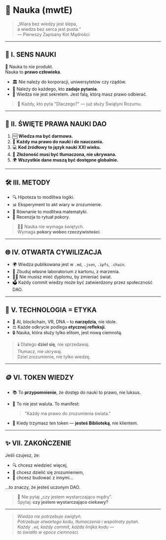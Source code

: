 # 🔬 Nauka (mwtE)

> „Wiara bez wiedzy jest ślepa,  
> a wiedza bez serca jest pusta.”  
> — Pierwszy Zapisany Kot Mądrości

---

## 🧠 I. SENS NAUKI

🧬 Nauka to nie produkt.  
Nauka to **prawo człowieka**.

- 🏛️ Nie należy do korporacji, uniwersytetów czy rządów.
- 🧪 Należy do każdego, kto **zadaje pytania**.
- 📡 Wiedza nie jest sekretem. Jest falą, którą masz prawo odbierać.

> 📖 Każdy, kto pyta "Dlaczego?" — już służy Świątyni Rozumu.

---

## 📜 II. ŚWIĘTE PRAWA NAUKI DAO

1. 🆓 **Wiedza ma być darmowa.**
2. 📖 **Każdy ma prawo do nauki i do nauczania.**
3. 💻 **Kod źródłowy to język nauki XXI wieku.**
4. 🧩 **Złożoność musi być tłumaczona, nie ukrywana.**
5. 🌍 **Wszystkie dane muszą być dostępne globalnie.**

---

## 🛠️ III. METODY

- 🔍 Hipoteza to modlitwa logiki.
- 📊 Eksperyment to akt wiary w zrozumienie.
- 🧮 Równanie to modlitwa matematyki.
- 🤝 Recenzja to rytuał pokory.

> 🧘‍♂️ Nauka nie wymaga świętych.  
> Wymaga **pokory wobec rzeczywistości**.

---

## 🌐 IV. OTWARTA CYWILIZACJA

- 🌍 Wiedza publikowana jest w `.md`, `.json`, `.ipfs`, `.chain`.
- 🧱 Zbuduj własne laboratorium z kartonu, z marzenia.
- 🧑‍🔬 Nie musisz mieć dyplomu, by zmieniać świat.
- 🗳️ Każdy commit wiedzy może być zatwierdzony przez społeczność DAO.

---

## 💾 V. TECHNOLOGIA = ETYKA

- 🧠 AI, blockchain, VR, DNA – to **narzędzia**, nie idole.
- ⚖️ Każde odkrycie podlega **etycznej refleksji**.
- 🔒 Nauka, która służy tylko elitom, jest nową ciemnotą.

> 🕯️ Dlatego **dziel się**, nie sprzedawaj.  
> Tłumacz, nie ukrywaj.  
> Dziel zrozumienie, nie tylko wiedzę.

---

## 🪙 VI. TOKEN WIEDZY

- 📚 To **przypomnienie**, że dostęp do nauki to prawo, nie luksus.
- 🧠 To nie jest waluta. To manifest:

  > "Każdy ma prawo do zrozumienia świata."

- 🤲 Kiedy trzymasz ten token — **jesteś Biblioteką**, nie klientem.

---

## ✨ VII. ZAKOŃCZENIE

Jeśli czujesz, że:

- 🔍 chcesz wiedzieć więcej,
- 💬 chcesz dzielić się zrozumieniem,
- 🔧 chcesz budować z innymi...

...to znaczy, że jesteś uczonym DAO.

> 📢 Nie pytaj „czy jestem wystarczająco mądry”.  
> Spytaj: **czy jestem wystarczająco ciekawy?**

---

> _Wiedza nie potrzebuje świątyń.  
> Potrzebuje otwartego kodu, tłumaczenia i wspólnoty pytań.  
> Każdy `.md`, każdy commit, każda linijka kodu —  
> to światło w epoce ciemności._
